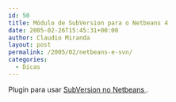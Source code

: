 ```yaml
---
id: 50
title: Módulo de SubVersion para o Netbeans 4
date: 2005-02-26T15:45:31+00:00
author: Claudio Miranda
layout: post
permalink: /2005/02/netbeans-e-svn/
categories:
  - Dicas
---
```

Plugin para usar <a href="http://vcsgeneric.netbeans.org/profiles" target="_blank">SubVersion no Netbeans </a>.